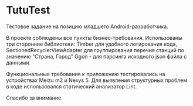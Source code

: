 # TutuTest

Тестовое задание на позицию младшего Android-разработчика.

В проекте соблюдены все пункты бизнес-требования. Использованы три сторонние библиотеки:
Timber для удобного логирования кода,
SectionedRecyclerViewAdapter для группирования перечня станций по значению "Страна, Город"
Ggon - для парсинга исходного json файла c данными.

Функциональные требования к приложению тестировались на устройствах Meizu m2 и Nexys 5. Для выявления структурных проблем в коде использовался статический анализатор Lint.

Спасибо за внимание.
